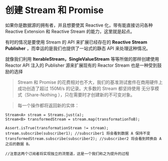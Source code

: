 # 创建 Stream 和 Promise

如果你是数据源的拥有者，并且想要使其 Reactive 化，带有能直接访问各种 Reactive Extension 和 Reactive Stream 的能力，这里就是起点。  

有时的情况是要使用 Stream 的 API 来扩展已经存在的 **Reactive Stream Publisher** ，而幸运的是我们也提供了一站式的静态 API 来处理这种情况。  

就像我们利用 **IterableStream，SingleValueStream** 等等所做的那样创建使用 Reactor API 注入的 Publisher 源来扩展现有的 Reactor Stream 也是一种受到鼓励的选择

>Stream 和 Promise 的花费相对也不大，我们的基准测试套件在商用硬件上成功创造了超过 150M/s 的记录。大多数的 Stream 都坚持使用 无分享模式（Share-Nothing ），只在需要时才创建新的不可变对象。  

>每一个操作都将返回新的实体：

>
```
Stream<A> stream = Streams.just(a);
Stream<B> transformedStream = stream.map(transformationToB);

Assert.isTrue(transformationStream != stream);
stream.subscribe(subscriber1); //subscriber1 将会看到数据 A 保持不变
transformedStream.subscribe(subscriber2); //subscriber2 将会看到转换自 A 之后的数据 B。

//注意这两个订阅者将实现独立的流管道，这是一个我们称之为提升的过程
```